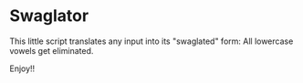 # Swaglator

This little script translates any input into its "swaglated" form: All lowercase vowels get eliminated.

Enjoy!!
